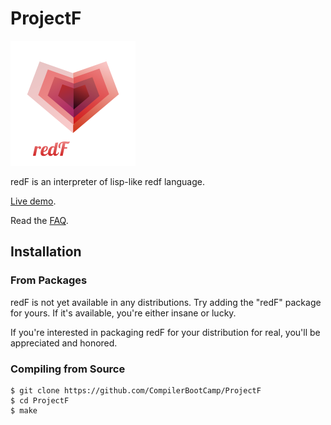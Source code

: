 # ProjectF
![logo](./static/redF.png)

redF is an interpreter of lisp-like redf language.

[Live demo](http://projectf.alexryndin.me/).

Read the [FAQ](https://github.com/CompilerBootCamp/ProjectF/wiki).

## Installation

### From Packages

redF is not yet available in any distributions. Try adding the "redF" package for
yours. If it's available, you're either insane or lucky.

If you're interested in packaging redF for your distribution for real, you'll be
appreciated and honored. 

### Compiling from Source

```
$ git clone https://github.com/CompilerBootCamp/ProjectF
$ cd ProjectF
$ make
